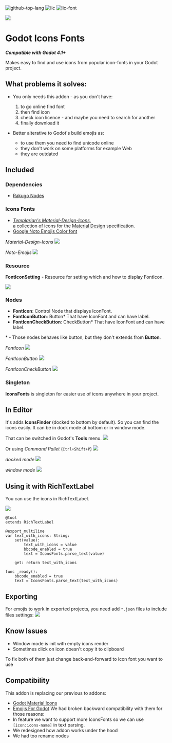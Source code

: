 ![github-top-lang][lang] ![lic] ![lic-font]

![](icon.png)

# Godot Icons Fonts

***Compatible with Godot 4.1+***

Makes easy to find and use icons from popular icon-fonts in your Godot project.

## What problems it solves:

- You only needs this addon - as you don't have:
	1. to go online find font
	1. then find icon
	1. check icon licence - and maybe you need to search for another
	1. finally download it

- Better alterative to Godot's build emojis as:
	- to use them you need to find unicode online
	- they don't work on some platforms for example Web
	- they are outdated

## Included

### Dependencies
- [Rakugo Nodes](https://github.com/Jeremi360/Rakugo-Nodes)

### Icons Fonts
- [*Templarian's Material-Design-Icons*](https://github.com/templarian/MaterialDesign), </br>
	a collection of icons for the [Material Design](https://material.io/) specification.
- [Google Noto Emojis Color font][noto-emoji]
<!-- feature versions: -->
<!-- - [game-icons.net](https://github.com/toddfast/game-icons-net-font) -->
<!-- - godot-icons -->

*Material-Design-Icons*
![](.assets/mi-docked.png)

*Noto-Emojis*
![](.assets/emojis-docked.png)

<!-- todo add link to docs when they are ready -->

### Resource
**FontIconSetting** - Resource for setting which and how to display FontIcon.

![](.assets/font-icon-settings.png)

### Nodes
- **FontIcon**: Control Node that displays IconFont.
- **FontIconButton**: Button* That have IconFont and can have label.
- **FontIconCheckButton**: CheckButton* That have IconFont and can have label.

\* - Those nodes behaves like button,
but they don't extends from **Button**.

*FontIcon*
![](.assets/mi-font-icon.png)

*FontIconButton*
![](.assets/emoji-button.png)

*FontIconCheckButton*
![](.assets/mi-check-button.png)

### Singleton
**IconsFonts** is singleton for easier use of icons anywhere in your project.

## In Editor
It's adds **IconsFinder** (docked to bottom by default).
So you can find the icons easily.
It can be in dock mode at bottom or in window mode.

That can be switched in Godot's **Tools** menu.
![](.assets/menu-tools.png)


Or using *Command Pallet* (`Ctrl+Shift+P`)
![](.assets/command-pallet.png)


*docked mode*
![](.assets/mi-docked.png)

*window mode*
![](.assets/emojis-window.png)

## Using it with RichTextLabel
You can use the icons in RichTextLabel.

![](.assets/rich-text-icons.png)

```gdscript
@tool
extends RichTextLabel

@export_multiline
var text_with_icons: String:
	set(value):
		text_with_icons = value
		bbcode_enabled = true
		text = IconsFonts.parse_text(value)

	get: return text_with_icons

func _ready():
	bbcode_enabled = true
	text = IconsFonts.parse_text(text_with_icons)
```

## Exporting
For emojis to work in exported projects,
you need add `*.json` files to include files settings:
![](.assets/export.png)

## Know Issues

- Window mode is init with empty icons render
- Sometimes click on icon doesn't copy it to clipboard

To fix both of them just change back-and-forward to icon font you want to use

## Compatibility
This addon is replacing our previous to addons:
- [Godot Material Icons](https://github.com/rakugoteam/Godot-Material-Icons)
- [Emojis For Godot](https://github.com/rakugoteam/Emojis-For-Godot)
We had broken backward compatibility with them for those reasons:
- In feature we want to support more IconsFonts so we can use `[icon:icons-name]` in text parsing.
- We redesigned how addon works under the hood
- We had too rename nodes

[lic]: https://img.shields.io/github/license/rakugoteam/Godot-Icons-Fonts?style=flat-square&label=📃%20License&
[lang]: https://img.shields.io/github/languages/top/rakugoteam/Godot-Icons-Fonts?style=flat-square
[lic-font]:https://img.shields.io/static/v1.svg?label=📜%20Font%20License&message=Pictogrammers%20Free%20License&color=informational&style=flat-square
[noto-emoji]:https://github.com/googlefonts/noto-emoji/tree/main/png
